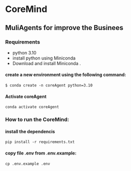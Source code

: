 # CoreMind

## MuliAgents for improve the Businees 

### Requirements
* python 3.10 
* install python using Miniconda
* Download and install Miniconda .

#### create a new environment using the following command:
```
$ conda create -n coreAgent python=3.10
```
#### Activate coreAgent
```
conda activate coreAgent
```
### How to run the  CoreMind:

#### install the dependencis
```
pip install -r requirements.txt
```
#### copy file .env from .env.example:
```
cp .env.example .env
```
